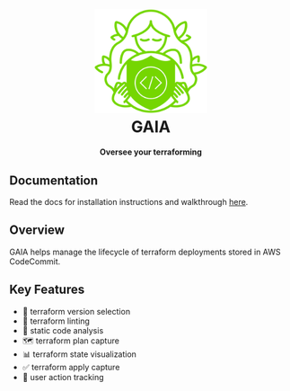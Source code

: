 <h1 align="center">
  <br>
  <a href="https://rowlinsonmike.github.io/gaia"><img src="https://raw.githubusercontent.com/rowlinsonmike/gaia/main/docs/assets/logo.svg" alt="GAIA" width="200"></a>
  <br>
  GAIA
  <br>
</h1>

<h4 align="center">Oversee your terraforming</h4>

## Documentation 

Read the docs for installation instructions and walkthrough [here](https://rowlinsonmike.github.io/gaia).

## Overview

GAIA helps manage the lifecycle of terraform deployments stored in AWS CodeCommit.

## Key Features 

- 🛒 terraform version selection
- 🧹 terraform linting
- 🐛 static code analysis
- 🗺️ terraform plan capture
- 📊 terraform state visualization
- ✅ terraform apply capture
- 📍 user action tracking

